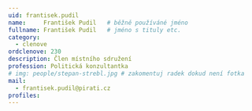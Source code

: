 ```yaml
---
uid: frantisek.pudil
name:     František Pudil  	# běžně používáné jméno
fullname: František Pudil  	# jméno s tituly etc.
category:
  - clenove
ordclenove: 230
description: Člen místního sdružení
profession: Politická konzultantka
# img: people/stepan-strebl.jpg # zakomentuj radek dokud není fotka
mail:
  - frantisek.pudil@pirati.cz
profiles:
---
```


